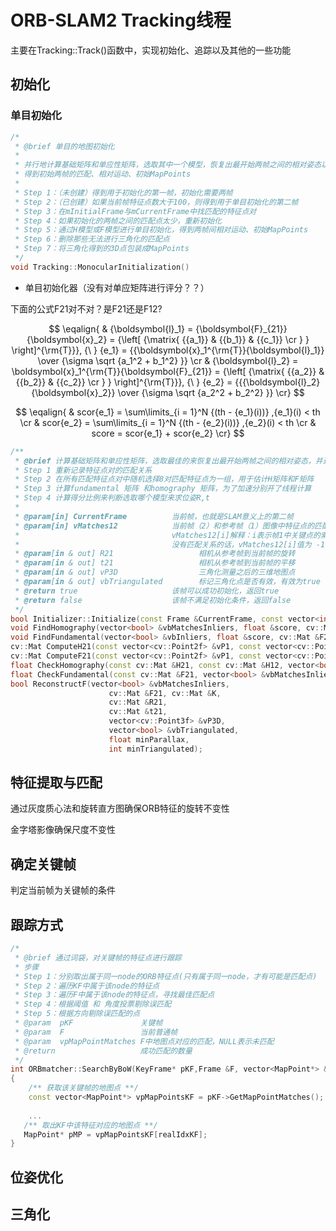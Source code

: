 # ORB-SLAM2 Tracking线程

主要在Tracking::Track()函数中，实现初始化、追踪以及其他的一些功能

## 初始化

### 单目初始化

```C++
/*
 * @brief 单目的地图初始化
 *
 * 并行地计算基础矩阵和单应性矩阵，选取其中一个模型，恢复出最开始两帧之间的相对姿态以及点云
 * 得到初始两帧的匹配、相对运动、初始MapPoints
 * 
 * Step 1：（未创建）得到用于初始化的第一帧，初始化需要两帧
 * Step 2：（已创建）如果当前帧特征点数大于100，则得到用于单目初始化的第二帧
 * Step 3：在mInitialFrame与mCurrentFrame中找匹配的特征点对
 * Step 4：如果初始化的两帧之间的匹配点太少，重新初始化
 * Step 5：通过H模型或F模型进行单目初始化，得到两帧间相对运动、初始MapPoints
 * Step 6：删除那些无法进行三角化的匹配点
 * Step 7：将三角化得到的3D点包装成MapPoints
 */
void Tracking::MonocularInitialization()

```



- 单目初始化器（没有对单应矩阵进行评分？？）

下面的公式F21对不对？是F21还是F12?


$$
\eqalign{
  & {\boldsymbol{l}_1} = {\boldsymbol{F}_{21}}{\boldsymbol{x}_2} = {\left[ {\matrix{
   {{a_1}} & {{b_1}} & {{c_1}}  \cr 
 } } \right]^{\rm{T}}}, {\ }
 {e_1} = {{\boldsymbol{x}_1^{\rm{T}}{\boldsymbol{l}_1}} \over {\sigma \sqrt {a_1^2 + b_1^2} }}  \cr 
  & {\boldsymbol{l}_2} = \boldsymbol{x}_1^{\rm{T}}{\boldsymbol{F}_{21}} = {\left[ {\matrix{
   {{a_2}} & {{b_2}} & {{c_2}}  \cr 
 } } \right]^{\rm{T}}}, {\ }
 {e_2} = {{{\boldsymbol{l}_2}{\boldsymbol{x}_2}} \over {\sigma \sqrt {a_2^2 + b_2^2} }} \cr}
$$

$$
\eqalign{
  & scor{e_1} = \sum\limits_{i = 1}^N {(th - {e_1}(i))} ,{e_1}(i) < th  \cr 
  & scor{e_2} = \sum\limits_{i = 1}^N {(th - {e_2}(i))} ,{e_2}(i) < th  \cr 
  & score = scor{e_1} + scor{e_2} \cr}
$$



```C++
/**
 * @brief 计算基础矩阵和单应性矩阵，选取最佳的来恢复出最开始两帧之间的相对姿态，并进行三角化得到初始地图点
 * Step 1 重新记录特征点对的匹配关系
 * Step 2 在所有匹配特征点对中随机选择8对匹配特征点为一组，用于估计H矩阵和F矩阵
 * Step 3 计算fundamental 矩阵 和homography 矩阵，为了加速分别开了线程计算 
 * Step 4 计算得分比例来判断选取哪个模型来求位姿R,t
 * 
 * @param[in] CurrentFrame          当前帧，也就是SLAM意义上的第二帧
 * @param[in] vMatches12            当前帧（2）和参考帧（1）图像中特征点的匹配关系
 *                                  vMatches12[i]解释：i表示帧1中关键点的索引值，vMatches12[i]的值为帧2的关键点索引值
 *                                  没有匹配关系的话，vMatches12[i]值为 -1
 * @param[in & out] R21                   相机从参考帧到当前帧的旋转
 * @param[in & out] t21                   相机从参考帧到当前帧的平移
 * @param[in & out] vP3D                  三角化测量之后的三维地图点
 * @param[in & out] vbTriangulated        标记三角化点是否有效，有效为true
 * @return true                     该帧可以成功初始化，返回true
 * @return false                    该帧不满足初始化条件，返回false
 */
bool Initializer::Initialize(const Frame &CurrentFrame, const vector<int> &vMatches12, cv::Mat &R21, cv::Mat &t21, vector<cv::Point3f> &vP3D, vector<bool> &vbTriangulated)；
void FindHomography(vector<bool> &vbMatchesInliers, float &score, cv::Mat &H21);
void FindFundamental(vector<bool> &vbInliers, float &score, cv::Mat &F21);
cv::Mat ComputeH21(const vector<cv::Point2f> &vP1, const vector<cv::Point2f> &vP2);
cv::Mat ComputeF21(const vector<cv::Point2f> &vP1, const vector<cv::Point2f> &vP2);
float CheckHomography(const cv::Mat &H21, const cv::Mat &H12, vector<bool> &vbMatchesInliers, float sigma);
float CheckFundamental(const cv::Mat &F21, vector<bool> &vbMatchesInliers, float sigma);
bool ReconstructF(vector<bool> &vbMatchesInliers,
                      cv::Mat &F21, cv::Mat &K,
                      cv::Mat &R21,
                      cv::Mat &t21,
                      vector<cv::Point3f> &vP3D,
                      vector<bool> &vbTriangulated,
                      float minParallax,
                      int minTriangulated);
```



## 特征提取与匹配

通过灰度质心法和旋转直方图确保ORB特征的旋转不变性

金字塔影像确保尺度不变性

## 确定关键帧

判定当前帧为关键帧的条件

## 跟踪方式

```C++
/*
 * @brief 通过词袋，对关键帧的特征点进行跟踪
 * 步骤
 * Step 1：分别取出属于同一node的ORB特征点(只有属于同一node，才有可能是匹配点)
 * Step 2：遍历KF中属于该node的特征点
 * Step 3：遍历F中属于该node的特征点，寻找最佳匹配点
 * Step 4：根据阈值 和 角度投票剔除误匹配
 * Step 5：根据方向剔除误匹配的点
 * @param  pKF               关键帧
 * @param  F                 当前普通帧
 * @param  vpMapPointMatches F中地图点对应的匹配，NULL表示未匹配
 * @return                   成功匹配的数量
 */
int ORBmatcher::SearchByBoW(KeyFrame* pKF,Frame &F, vector<MapPoint*> &vpMapPointMatches)
{
    /** 获取该关键帧的地图点 **/
    const vector<MapPoint*> vpMapPointsKF = pKF->GetMapPointMatches();
    
    ...
   /** 取出KF中该特征对应的地图点 **/
   MapPoint* pMP = vpMapPointsKF[realIdxKF]; 
}
```



## 位姿优化



## 三角化